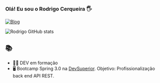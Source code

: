 ### Olá! Eu sou o Rodrigo Cerqueira 🖐️ 

[![Blog](https://img.shields.io/badge/LinkedIn-0077B5?style=for-the-badge&logo=linkedin&logoColor=white)](https://www.linkedin.com/in/rodrigooc/)

![Rodrigo GitHub stats](https://github-readme-stats.vercel.app/api?username=newrodrigo&show_icons=true&theme=dracula)

## 📚
- 👨‍🎓 DEV em formação
- 🖥️ Bootcamp Spring 3.0 na [DevSuperior](https://devsuperior.com.br/bootcamp-spring). 
Objetivo: Profissionalização back end API REST.


